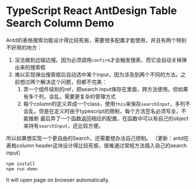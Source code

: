 TypeScript React AntDesign Table Search Column Demo
=================================

Antd的表格搜索功能设计得比较死板，需要很多配置才能使用，并且有两个特别不好用的地方：

1. 没法做到边输边搜。因为必须调用`confirm`才会触发搜索，而它会自动关掉弹出来的搜索框
2. 难以实现弹出搜索框后自动选中某个input，因为涉及到两个不同的方法。之前想过两个解决这个问题，但都不完美：
   1. 弄一个组件级别的ref，把search input保存在里面，跨方法使用。但如果有多个列，会乱，需要更复杂的管理方式
   2. 每个column的定义弄成一个class，使用`this`来保存`searchInput`，多列不会乱，但是在定义时由于typescript的限制，每个方法签名必须写全，不能推断
   最后弄了一个函数返回相应的配置，在函数中可以有自己的object来持有`searchInput`，还比较方便。

所以如果想实现一个更自由的Search，还需要想办法自己控制。
（更新：antd在表格column header这块设计得比较死板，很难通过常规方法插入自己的search input）

```
npm install
npm run demo
```

It will open page on browser automatically.
